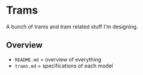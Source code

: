 # Trams

A bunch of trams and tram related stuff I'm designing.

## Overview
- `README.md` = overview of everything
- `trams.md` = specifications of each model
